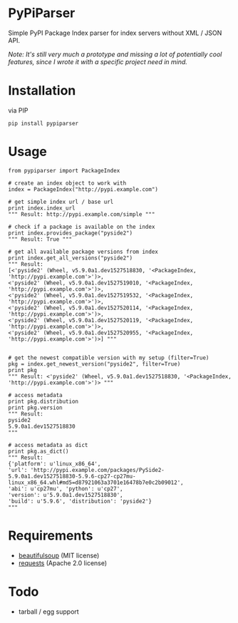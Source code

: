 # PyPiParser

Simple PyPI Package Index parser for index servers without XML / JSON API.

_Note: It's still very much a prototype and missing a lot of potentially cool features, 
since I wrote it with a specific project need in mind._

# Installation

via PIP

```
pip install pypiparser
```

# Usage


```
from pypiparser import PackageIndex

# create an index object to work with
index = PackageIndex("http://pypi.example.com")

# get simple index url / base url
print index.index_url
""" Result: http://pypi.example.com/simple """ 

# check if a package is available on the index
print index.provides_package("pyside2")
""" Result: True """

# get all available package versions from index
print index.get_all_versions("pyside2")
""" Result: 
[<'pyside2' (Wheel, v5.9.0a1.dev1527518830, '<PackageIndex, 'http://pypi.example.com'>')>, 
<'pyside2' (Wheel, v5.9.0a1.dev1527519010, '<PackageIndex, 'http://pypi.example.com'>')>, 
<'pyside2' (Wheel, v5.9.0a1.dev1527519532, '<PackageIndex, 'http://pypi.example.com'>')>, 
<'pyside2' (Wheel, v5.9.0a1.dev1527520114, '<PackageIndex, 'http://pypi.example.com'>')>, 
<'pyside2' (Wheel, v5.9.0a1.dev1527520119, '<PackageIndex, 'http://pypi.example.com'>')>, 
<'pyside2' (Wheel, v5.9.0a1.dev1527520955, '<PackageIndex, 'http://pypi.example.com'>')>] """


# get the newest compatible version with my setup (filter=True)
pkg = index.get_newest_version("pyside2", filter=True)
print pkg
""" Result: <'pyside2' (Wheel, v5.9.0a1.dev1527518830, '<PackageIndex, 'http://pypi.example.com'>')> """ 

# access metadata
print pkg.distribution
print pkg.version
""" Result: 
pyside2
5.9.0a1.dev1527518830
""" 

# access metadata as dict
print pkg.as_dict()
""" Result: 
{'platform': u'linux_x86_64', 
'url': 'http://pypi.example.com/packages/PySide2-5.9.0a1.dev1527518830-5.9.6-cp27-cp27mu-linux_x86_64.whl#md5=d87921063a3701e16478b7e0c2b09012', 
'abi': u'cp27mu', 'python': u'cp27', 
'version': u'5.9.0a1.dev1527518830', 
'build': u'5.9.6', 'distribution': 'pyside2'}
""" 
```

# Requirements

- [beautifulsoup](https://pypi.org/project/beautifulsoup4/) (MIT license)
- [requests](https://pypi.org/project/requests/) (Apache 2.0 license)

# Todo

- tarball / egg support